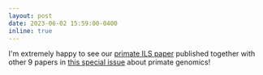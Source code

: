 ```yaml
---
layout: post
date: 2023-06-02 15:59:00-0400
inline: true
---
```


I'm extremely happy to see our [primate ILS paper](https://www.science.org/doi/10.1126/science.abn4409) published together with other 9 papers in [this special issue](https://www.science.org/toc/science/380/6648) about primate genomics!
